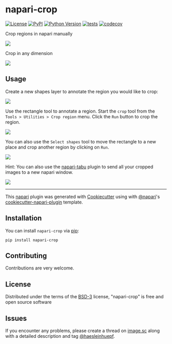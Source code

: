 # napari-crop

[![License](https://img.shields.io/pypi/l/napari-crop.svg?color=green)](https://github.com/haesleinhuepf/napari-crop/raw/master/LICENSE)
[![PyPI](https://img.shields.io/pypi/v/napari-crop.svg?color=green)](https://pypi.org/project/napari-crop)
[![Python Version](https://img.shields.io/pypi/pyversions/napari-crop.svg?color=green)](https://python.org)
[![tests](https://github.com/haesleinhuepf/napari-crop/workflows/tests/badge.svg)](https://github.com/haesleinhuepf/napari-crop/actions)
[![codecov](https://codecov.io/gh/haesleinhuepf/napari-crop/branch/master/graph/badge.svg)](https://codecov.io/gh/haesleinhuepf/napari-crop)

Crop regions in napari manually

![](https://github.com/haesleinhuepf/napari-crop/raw/main/images/screencast.gif)

Crop in any dimension

![](https://github.com/haesleinhuepf/napari-crop/blob/main/images/side_crop.gif)

## Usage
Create a new shapes layer to annotate the region you would like to crop:

![](https://github.com/haesleinhuepf/napari-crop/raw/main/images/shapes.png)

Use the rectangle tool to annotate a region. Start the `crop` tool from the `Tools > Utilities > Crop region` menu. 
Click the `Run` button to crop the region.

![](https://github.com/haesleinhuepf/napari-crop/raw/main/images/draw_rectangle.png)

You can also use the `Select shapes` tool to move the rectangle to a new place and crop another region by clicking on `Run`.

![](https://github.com/haesleinhuepf/napari-crop/raw/main/images/move_rectangle.png)

Hint: You can also use the [napari-tabu](https://www.napari-hub.org/plugins/napari-tabu) plugin to send all your cropped images to a new napari window.

![](https://github.com/haesleinhuepf/napari-crop/raw/main/images/new_window.gif)

----------------------------------

This [napari] plugin was generated with [Cookiecutter] using with [@napari]'s [cookiecutter-napari-plugin] template.

## Installation

You can install `napari-crop` via [pip]:

    pip install napari-crop

## Contributing

Contributions are very welcome. 

## License

Distributed under the terms of the [BSD-3] license,
"napari-crop" is free and open source software

## Issues

If you encounter any problems, please create a thread on [image.sc] along with a detailed description and tag [@haesleinhuepf].

[napari]: https://github.com/napari/napari
[Cookiecutter]: https://github.com/audreyr/cookiecutter
[@napari]: https://github.com/napari
[MIT]: http://opensource.org/licenses/MIT
[BSD-3]: http://opensource.org/licenses/BSD-3-Clause
[GNU GPL v3.0]: http://www.gnu.org/licenses/gpl-3.0.txt
[GNU LGPL v3.0]: http://www.gnu.org/licenses/lgpl-3.0.txt
[Apache Software License 2.0]: http://www.apache.org/licenses/LICENSE-2.0
[Mozilla Public License 2.0]: https://www.mozilla.org/media/MPL/2.0/index.txt
[cookiecutter-napari-plugin]: https://github.com/napari/cookiecutter-napari-plugin
[file an issue]: https://github.com/haesleinhuepf/napari-crop/issues
[napari]: https://github.com/napari/napari
[tox]: https://tox.readthedocs.io/en/latest/
[pip]: https://pypi.org/project/pip/
[PyPI]: https://pypi.org/
[image.sc]: https://image.sc
[@haesleinhuepf]: https://twitter.com/haesleinhuepf


